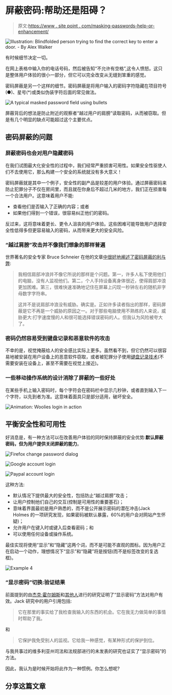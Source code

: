 # 屏蔽密码:帮助还是阻碍？

> 原文:[https://www . site point . com/masking-passwords-help-or-enhancement/](https://www.sitepoint.com/masking-passwords-help-or-hindrance/)

![Illustration: Blindfolded person trying to find the correct key to enter a door. - By Alex Walker](../Images/191e2115a33304ec45ef1e85a7fb6b05.png)

有时候细节决定一切。

在网上表格中输入你的电话号码，然后被告知“不允许有空格”,这令人愤怒。这只是整体用户体验的很小一部分，但它可以完全改变从无缝到笨重的感觉。

密码屏蔽是另一个这样的细节。密码屏蔽是将用户输入的密码字符隐藏在项目符号(●)、星号(*)或类似伪装字符后面的常见做法。

![A typical masked password field using bullets](../Images/8fbd440dd9c4a7e7817889ade76efe0f.png)

屏蔽背后的想法是防止附近的观察者“越过用户的肩膀”读取密码，从而被窃取。但是有几个明显的缺点可能超过这个主要优点。

## 密码屏蔽的问题

### 屏蔽密码也会对用户隐藏密码

在我们试图最大化安全性的过程中，我们经常严重损害可用性。如果安全性驱使人们不去使用它，那么构建一个安全的系统就没有多大意义！

密码屏蔽就是其中一个例子，安全性的副产品是较差的用户体验。通过屏蔽密码来防止犯罪分子不仅在房间里，而且就在你身后不超过几米的地方，我们正在损害每一个合法用户。这意味着用户不能:

*   查看他们是否输入了正确的内容；或者
*   如果他们得到一个错误，很容易纠正他们的密码。

反过来，这将意味着更长、更令人沮丧的用户体验。这些困难可能导致用户选择安全性低得多但更容易输入的密码，从而带来更大的安全风险。

### “越过肩膀”攻击并不像我们想象的那样普遍

世界著名的安全专家 Bruce Schneier 在他的文章[中很好地阐述了密码屏蔽的利与弊](https://www.schneier.com/blog/archives/2009/07/the_pros_and_co.html):

> 我相信肩部冲浪并不像它所说的那样是个问题。第一，许多人私下使用他们的电脑，没有人监视他们。第二，个人手持设备离身体很近，使得肩部冲浪更加困难。第三，很难快速准确地记住在屏幕上闪现一秒钟左右的随机非字母数字字符串。
> 
> 这并不是说肩部冲浪没有威胁。确实是。正如许多读者指出的那样，密码屏蔽是它不再是一个威胁的原因之一。对于那些电脑使用不熟练的人来说，威胁更大:打字速度慢的人和很可能选择错误密码的人。但我认为风险被夸大了。

### 密码仍然容易受到键盘记录和恶意软件的攻击

不幸的是，视觉掩蔽给人的安全感比实际上更多。虽然看不到，但它仍然可以很容易地被安装在用户设备上的恶意软件窃取，或者被犯罪分子使用[键盘记录技术](https://en.wikipedia.org/wiki/Keystroke_logging)(不需要安装在设备上，甚至不需要在视觉上接近)。

### 一些移动操作系统的设计消除了屏蔽的一些好处

在某些手机上输入密码时，每个字符会在密码栏中显示几秒钟，或者直到输入下一个字符，以先到者为准。这意味着面具只是部分适用，破坏安全。

![Animation: Woolies login in action ](../Images/f91198a39a3f219b2a894d606cd27195.png)

## 平衡安全性和可用性

好消息是，有一种方法可以在改善用户体验的同时保持屏蔽的安全优势:**默认屏蔽密码，但为用户提供关闭屏蔽的能力**。

![Firefox change password dialog](../Images/d0f53735944dd37964ecd42af91388dc.png)

![Google account login](../Images/d74e05d686bb1f5730006cb143aba8d3.png)

![Paypal account login](../Images/c791b15796116e034a81d1e1aef6c725.png)

这种方法:

*   默认情况下提供最大的安全性，包括防止“越过肩膀”攻击；
*   让用户控制他们自己的交互(控制是可用性的重要基石)；
*   意味着界面最初是用户熟悉的，而不是公开展示密码的潜在冲击(Jack Holmes 的一项研究发现，如果密码被默认暴露，60%的用户会对网站产生怀疑)；
*   允许用户在键入时或键入后查看密码；和
*   可以使用任何设备或操作系统。

最佳实现将使用“显示”和“隐藏”这两个词，而不是可能不直观的图标。因为用户正在启动一个动作，理想情况下“显示”和“隐藏”将是按钮(而不是标签改变的复选框)。

![Example 4](../Images/5d41344e30d8c4c43d163202d787199d.png)

### “显示密码”切换:验证结果

前面提到的由[杰克·霍尔姆斯](http://passwordmasking.com/)和[其他人](https://storify.com/lukew/yahoo-display-password-test)进行的研究证明了“显示密码”方法对用户有效。Jack 研究中的用户引用包括:

> 它在那里的事实给了我检查我输入的东西的机会。它在我无力做简单的事情时帮助了我。

和

> 它保护我免受别人的监视。它给我一种感觉，有某种形式的保护到位。

与我共事过的维多利亚州司法和法规部进行的未发表的研究也证实了“显示密码”的方法。

因此，我认为是时候开始将此作为一种惯例。你怎么想呢?

## 分享这篇文章